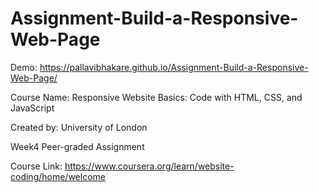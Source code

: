 # Assignment-Build-a-Responsive-Web-Page

Demo:
https://pallavibhakare.github.io/Assignment-Build-a-Responsive-Web-Page/

Course Name: Responsive Website Basics: Code with HTML, CSS, and JavaScript

Created by:   University of London

Week4 Peer-graded Assignment

Course Link: https://www.coursera.org/learn/website-coding/home/welcome

